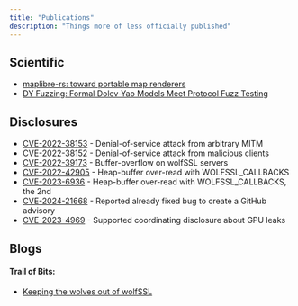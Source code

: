 ```yaml
---
title: "Publications"
description: "Things more of less officially published"
---
```


## Scientific

* [maplibre-rs: toward portable map renderers](https://doi.org/10.5194/isprs-archives-XLVIII-4-W1-2022-35-2022)
* [DY Fuzzing: Formal Dolev-Yao Models Meet Protocol Fuzz Testing](https://eprint.iacr.org/2023/57)


## Disclosures

* [CVE-2022-38153](https://www.cve.org/CVERecord?id=CVE-2022-38153) - Denial-of-service attack from arbitrary MITM
* [CVE-2022-38152](https://www.cve.org/CVERecord?id=CVE-2022-38152) - Denial-of-service attack from malicious clients
* [CVE-2022-39173](https://www.cve.org/CVERecord?id=CVE-2022-39173) - Buffer-overflow on wolfSSL servers
* [CVE-2022-42905](https://www.cve.org/CVERecord?id=CVE-2022-42905) - Heap-buffer over-read with WOLFSSL_CALLBACKS
* [CVE-2023-6936](https://www.cve.org/CVERecord?id=CVE-2023-6936) - Heap-buffer over-read with WOLFSSL_CALLBACKS, the 2nd
* [CVE-2024-21668](https://www.cve.org/CVERecord?id=CVE-2024-21668) - Reported already fixed bug to create a GitHub advisory
* [CVE-2023-4969](https://www.cve.org/CVERecord?id=CVE-2023-4969) - Supported coordinating disclosure about GPU leaks

## Blogs

#### Trail of Bits:

* [Keeping the wolves out of wolfSSL](https://blog.trailofbits.com/2023/01/12/wolfssl-vulnerabilities-tlspuffin-fuzzing-ssh/)
